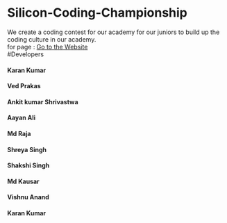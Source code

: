 # Silicon-Coding-Championship
We create a coding contest for our academy for our juniors to build up the coding culture in our academy.
<br>
for page : [Go to the Website](https://thekarancode0.github.io/Silicon-Coding-Championship/)
<br>
#Developers
<h4>Karan Kumar</h4>
<h4>Ved Prakas</h4>
<h4>Ankit kumar Shrivastwa</h4>
<h4>Aayan Ali</h4>
<h4>Md Raja</h4>
<h4>Shreya Singh</h4>
<h4>Shakshi Singh</h4>
<h4>Md Kausar</h4>
<h4>Vishnu Anand</h4>
<h4>Karan Kumar</h4>

